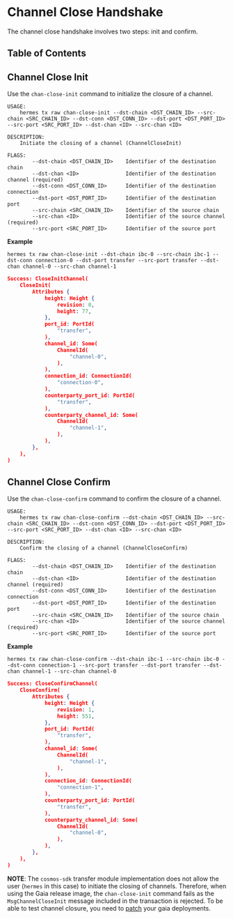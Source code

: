 # Channel Close Handshake

The channel close handshake involves two steps: init and confirm.

## Table of Contents

<!-- toc -->

## Channel Close Init

Use the `chan-close-init` command to initialize the closure of a channel.

```shell
USAGE:
    hermes tx raw chan-close-init --dst-chain <DST_CHAIN_ID> --src-chain <SRC_CHAIN_ID> --dst-conn <DST_CONN_ID> --dst-port <DST_PORT_ID> --src-port <SRC_PORT_ID> --dst-chan <ID> --src-chan <ID>

DESCRIPTION:
    Initiate the closing of a channel (ChannelCloseInit)

FLAGS:
        --dst-chain <DST_CHAIN_ID>    Identifier of the destination chain
        --dst-chan <ID>               Identifier of the destination channel (required)
        --dst-conn <DST_CONN_ID>      Identifier of the destination connection
        --dst-port <DST_PORT_ID>      Identifier of the destination port
        --src-chain <SRC_CHAIN_ID>    Identifier of the source chain
        --src-chan <ID>               Identifier of the source channel (required)
        --src-port <SRC_PORT_ID>      Identifier of the source port
```

__Example__

```shell
hermes tx raw chan-close-init --dst-chain ibc-0 --src-chain ibc-1 --dst-conn connection-0 --dst-port transfer --src-port transfer --dst-chan channel-0 --src-chan channel-1
```

```json
Success: CloseInitChannel(
    CloseInit(
        Attributes {
            height: Height {
                revision: 0,
                height: 77,
            },
            port_id: PortId(
                "transfer",
            ),
            channel_id: Some(
                ChannelId(
                    "channel-0",
                ),
            ),
            connection_id: ConnectionId(
                "connection-0",
            ),
            counterparty_port_id: PortId(
                "transfer",
            ),
            counterparty_channel_id: Some(
                ChannelId(
                    "channel-1",
                ),
            ),
        },
    ),
)
```

## Channel Close Confirm

Use the `chan-close-confirm` command to confirm the closure of a channel.

```shell
USAGE:
    hermes tx raw chan-close-confirm --dst-chain <DST_CHAIN_ID> --src-chain <SRC_CHAIN_ID> --dst-conn <DST_CONN_ID> --dst-port <DST_PORT_ID> --src-port <SRC_PORT_ID> --dst-chan <ID> --src-chan <ID>

DESCRIPTION:
    Confirm the closing of a channel (ChannelCloseConfirm)

FLAGS:
        --dst-chain <DST_CHAIN_ID>    Identifier of the destination chain
        --dst-chan <ID>               Identifier of the destination channel (required)
        --dst-conn <DST_CONN_ID>      Identifier of the destination connection
        --dst-port <DST_PORT_ID>      Identifier of the destination port
        --src-chain <SRC_CHAIN_ID>    Identifier of the source chain
        --src-chan <ID>               Identifier of the source channel (required)
        --src-port <SRC_PORT_ID>      Identifier of the source port

```

__Example__

```shell
hermes tx raw chan-close-confirm --dst-chain ibc-1 --src-chain ibc-0 --dst-conn connection-1 --src-port transfer --dst-port transfer --dst-chan channel-1 --src-chan channel-0
```

```json
Success: CloseConfirmChannel(
    CloseConfirm(
        Attributes {
            height: Height {
                revision: 1,
                height: 551,
            },
            port_id: PortId(
                "transfer",
            ),
            channel_id: Some(
                ChannelId(
                    "channel-1",
                ),
            ),
            connection_id: ConnectionId(
                "connection-1",
            ),
            counterparty_port_id: PortId(
                "transfer",
            ),
            counterparty_channel_id: Some(
                ChannelId(
                    "channel-0",
                ),
            ),
        },
    ),
)
```

__NOTE__: The `cosmos-sdk` transfer module implementation does not allow the user (`hermes` in this case) to initiate the closing of channels.
Therefore, when using the Gaia release image, the `chan-close-init` command
fails as the `MsgChannelCloseInit` message included in the transaction is rejected.
To be able to test channel closure, you need to [patch](../../help.md#patching-gaia) your gaia deployments.
